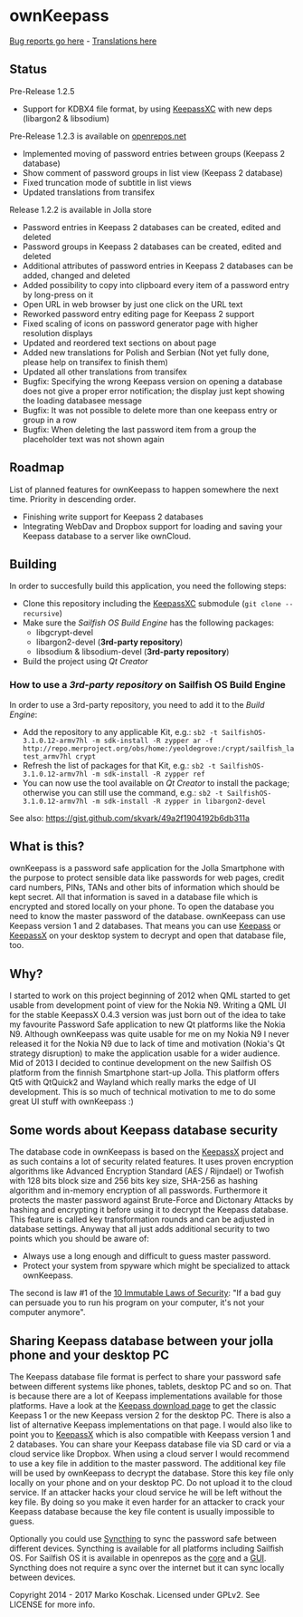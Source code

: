 # ownKeepass

[Bug reports go here] - [Translations here]

## Status

Pre-Release 1.2.5
* Support for KDBX4 file format, by using [KeepassXC] with new deps (libargon2 & libsodium)

Pre-Release 1.2.3 is available on [openrepos.net]
* Implemented moving of password entries between groups (Keepass 2 database)
* Show comment of password groups in list view (Keepass 2 database)
* Fixed truncation mode of subtitle in list views
* Updated translations from transifex

Release 1.2.2 is available in Jolla store
* Password entries in Keepass 2 databases can be created, edited and deleted
* Password groups in Keepass 2 databases can be created, edited and deleted
* Additional attributes of password entries in Keepass 2 databases can be added, changed and deleted
* Added possibility to copy into clipboard every item of a password entry by long-press on it
* Open URL in web browser by just one click on the URL text
* Reworked password entry editing page for Keepass 2 support
* Fixed scaling of icons on password generator page with higher resolution displays
* Updated and reordered text sections on about page
* Added new translations for Polish and Serbian (Not yet fully done, please help on transifex to finish them)
* Updated all other translations from transifex
* Bugfix: Specifying the wrong Keepass version on opening a database does not give a proper error notification; the display just kept showing the loading databasee message
* Bugfix: It was not possible to delete more than one keepass entry or group in a row
* Bugfix: When deleting the last password item from a group the placeholder text was not shown again

## Roadmap

List of planned features for ownKeepass to happen somewhere the next time. Priority
in descending order.

*   Finishing write support for Keepass 2 databases
*   Integrating WebDav and Dropbox support for loading and saving your Keepass database to a server like ownCloud.

## Building

In order to succesfully build this application, you need the following steps:
- Clone this repository including the [KeepassXC] submodule (`git clone --recursive`)
- Make sure the _Sailfish OS Build Engine_ has the following packages:
  - libgcrypt-devel
  - libargon2-devel (**3rd-party repository**)
  - libsodium & libsodium-devel (**3rd-party repository**)
- Build the project using _Qt Creator_

### How to use a _3rd-party repository_ on Sailfish OS Build Engine

In order to use a 3rd-party repository, you need to add it to the _Build Engine_:
- Add the repository to any applicable Kit, e.g.:
  `sb2 -t SailfishOS-3.1.0.12-armv7hl -m sdk-install -R zypper ar -f http://repo.merproject.org/obs/home:/yeoldegrove:/crypt/sailfish_latest_armv7hl crypt`
- Refresh the list of packages for that Kit, e.g.:
  `sb2 -t SailfishOS-3.1.0.12-armv7hl -m sdk-install -R zypper ref`
- You can now use the tool available on _Qt Creator_ to install the package; otherwise you can still use the command, e.g.:
  `sb2 -t SailfishOS-3.1.0.12-armv7hl -m sdk-install -R zypper in libargon2-devel`

See also: https://gist.github.com/skvark/49a2f1904192b6db311a

## What is this?

ownKeepass is a password safe application for the Jolla Smartphone with the purpose to
protect sensible data like passwords for web pages, credit card numbers,
PINs, TANs and other bits of information which should be kept secret. All that information
is saved in a database file which is encrypted and stored locally on your phone. To open
the database you need to know the master password of the database. ownKeepass can use Keepass
version 1 and 2 databases. That means you can use [Keepass] or [KeepassX] on your desktop
system to decrypt and open that database file, too.

## Why?

I started to work on this project beginning of 2012 when QML started to get usable from development point
of view for the Nokia N9. Writing a QML UI for the stable KeepassX 0.4.3 version was just born out of the
idea to take my favourite Password Safe application to new Qt platforms like the Nokia N9. Although
ownKeepass was quite usable for me on my Nokia N9 I never released it for the Nokia N9 due to lack of
time and motivation (Nokia's Qt strategy disruption) to make the application usable for a wider audience.
Mid of 2013 I decided to continue development on the new Sailfish OS platform from the finnish Smartphone
start-up Jolla. This platform offers Qt5 with QtQuick2 and Wayland which really marks the edge of UI
development. This is so much of technical motivation to me to do some great UI stuff with ownKeepass :)

## Some words about Keepass database security

The database code in ownKeepass is based on the [KeepassX] project and as such contains a lot of
security related features. It uses proven encryption algorithms like Advanced Encryption Standard
(AES / Rijndael) or Twofish with 128 bits block size and 256 bits key size, SHA-256 as hashing
algorithm and in-memory encryption of all passwords. Furthermore it protects the master
password against Brute-Force and Dictonary Attacks by hashing and encrypting it before
using it to decrypt the Keepass database. This feature is called key transformation rounds and can be
adjusted in database settings. Anyway that all just adds additional security to two points which
you should be aware of:

*   Always use a long enough and difficult to guess master password.
*   Protect your system from spyware which might be specialized to attack ownKeepass.

The second is law #1 of the [10 Immutable Laws of Security]: "If a bad guy can persuade you to run
his program on your computer, it's not your computer anymore".

## Sharing Keepass database between your jolla phone and your desktop PC

The Keepass database file format is perfect to share your password safe between different
systems like phones, tablets, desktop PC and so on. That is because there are a lot of Keepass
implementations available for those platforms. Have a look at the [Keepass download page] to get the classic Keepass 1 or
the new Keepass version 2 for the desktop PC. There is also a list of alternative Keepass implementations on that page.
I would also like to point you to [KeepassX] which is also compatible with Keepass version 1 and 2 databases.
You can share your Keepass database file via SD card or via a cloud service like Dropbox.
When using a cloud server I would recommend to use a key file in addition to the master password.
The additional key file will be used by ownKeepass to decrypt the database. Store this key file
only locally on your phone and on your desktop PC. Do not upload it to the cloud service. If an attacker
hacks your cloud service he will be left without the key file. By doing so you make it even
harder for an attacker to crack your Keepass database because the key file content is usually
impossible to guess.

Optionally you could use [Syncthing] to sync the password safe between different devices. Syncthing is available for
all platforms including Sailfish OS. For Sailfish OS it is available in openrepos as the [core] and a [GUI].
Syncthing does not require a sync over the internet but it can sync locally between devices.

Copyright 2014 - 2017 Marko Koschak. Licensed under GPLv2. See LICENSE for more info.


[openrepos.net]: https://openrepos.net/content/jobe/ownkeepass                             "Beta and testing releases"
[Keepass]: http://www.keepass.info/help/v1/setup.html                                      "Official Keepass homepage for version 1"
[KeepassX]: http://www.keepassx.org                                                        "KeepassX project homepage"
[KeepassXC]: http://www.keepassxc.org                                                      "KeepassXC project homepage"
[10 Immutable Laws of Security]: http://technet.microsoft.com/en-us/library/cc722487.aspx  "10 Immutable Laws of Security"
[Keepass download page]: http://www.keepass.info/download.html                             "Download classic Keepass"
[Bug reports go here]: https://github.com/jobe-m/ownkeepass/issues
[Translations here]: https://www.transifex.com/projects/p/jobe_m-ownKeepass/
[Syncthing]: https://syncthing.net/                                                        "Syncthing homepage"
[core]: https://openrepos.net/content/fooxl/syncthing-inotify-bin                          "Syncthing core for SFOS"
[GUI]: https://openrepos.net/content/fooxl/syncthing-sf                                    "Syncthing GUI for SFOS"
[SFOS manual building]: https://sailfishos.org/wiki/Tutorial_-_Building_packages_manually  "Tutorial - Building packages manually"
[libsodium]: https://openrepos.net/content/birdzhang/libsodium                             "Libsodium on OpenRepos.net"